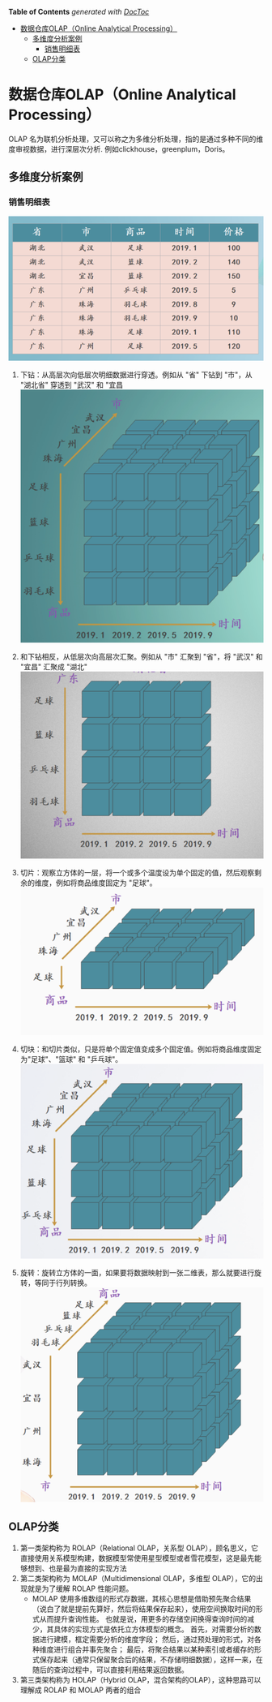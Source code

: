 <!-- START doctoc generated TOC please keep comment here to allow auto update -->
<!-- DON'T EDIT THIS SECTION, INSTEAD RE-RUN doctoc TO UPDATE -->
**Table of Contents**  *generated with [DocToc](https://github.com/thlorenz/doctoc)*

- [数据仓库OLAP（Online Analytical Processing）](#%E6%95%B0%E6%8D%AE%E4%BB%93%E5%BA%93olaponline-analytical-processing)
  - [多维度分析案例](#%E5%A4%9A%E7%BB%B4%E5%BA%A6%E5%88%86%E6%9E%90%E6%A1%88%E4%BE%8B)
    - [销售明细表](#%E9%94%80%E5%94%AE%E6%98%8E%E7%BB%86%E8%A1%A8)
  - [OLAP分类](#olap%E5%88%86%E7%B1%BB)

<!-- END doctoc generated TOC please keep comment here to allow auto update -->

# 数据仓库OLAP（Online Analytical Processing）
OLAP 名为联机分析处理，又可以称之为多维分析处理，指的是通过多种不同的维度审视数据，进行深层次分析.
例如clickhouse，greenplum，Doris。

## 多维度分析案例

### 销售明细表
![](.OLAP_images/sale_detail.png)

1. 下钻：从高层次向低层次明细数据进行穿透。例如从 "省" 下钻到 "市"，从 "湖北省" 穿透到 "武汉" 和 "宜昌
![](.OLAP_images/sale_cubic1.png)

2. 和下钻相反，从低层次向高层次汇聚。例如从 "市" 汇聚到 "省"，将 "武汉" 和 "宜昌" 汇聚成 "湖北"
![](.OLAP_images/sale_cubic2.png)
3. 切片：观察立方体的一层，将一个或多个温度设为单个固定的值，然后观察剩余的维度，例如将商品维度固定为 "足球"。
![](.OLAP_images/sale_cubic3.png)
4. 切块：和切片类似，只是将单个固定值变成多个固定值。例如将商品维度固定为"足球"、"篮球" 和 "乒乓球"。
![](.OLAP_images/sale_cubic4.png)
5. 旋转：旋转立方体的一面，如果要将数据映射到一张二维表，那么就要进行旋转，等同于行列转换。
![](.OLAP_images/sale_cubic5.png)


## OLAP分类
1. 第一类架构称为 ROLAP（Relational OLAP，关系型 OLAP），顾名思义，它直接使用关系模型构建，数据模型常使用星型模型或者雪花模型，这是最先能够想到、也是最为直接的实现方法
2. 第二类架构称为 MOLAP（Multidimensional OLAP，多维型 OLAP），它的出现就是为了缓解 ROLAP 性能问题。
   - MOLAP 使用多维数组的形式存数据，其核心思想是借助预先聚合结果（说白了就是提前先算好，然后将结果保存起来），使用空间换取时间的形式从而提升查询性能。 
   也就是说，用更多的存储空间换得查询时间的减少，其具体的实现方式是依托立方体模型的概念。
   首先，对需要分析的数据进行建模，框定需要分析的维度字段；
   然后，通过预处理的形式，对各种维度进行组合并事先聚合；
   最后，将聚合结果以某种索引或者缓存的形式保存起来（通常只保留聚合后的结果，不存储明细数据），这样一来，在随后的查询过程中，可以直接利用结果返回数据。
3. 第三类架构称为 HOLAP（Hybrid OLAP，混合架构的OLAP），这种思路可以理解成 ROLAP 和 MOLAP 两者的组合